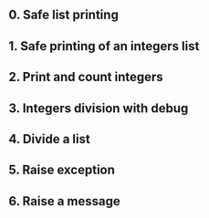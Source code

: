 ##  0\. Safe list printing

##  1\. Safe printing of an integers list

##  2\. Print and count integers

##  3\. Integers division with debug

##  4\. Divide a list

##  5\. Raise exception

##  6\. Raise a message

